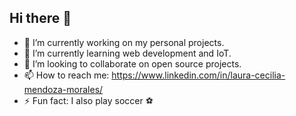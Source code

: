 ## Hi there 🍄

- 🔭 I’m currently working on my personal projects.
- 🌱 I’m currently learning web development and IoT.
- 👯 I’m looking to collaborate on open source projects.
- 📫 How to reach me: https://www.linkedin.com/in/laura-cecilia-mendoza-morales/
- ⚡ Fun fact: I also play soccer ⚽
